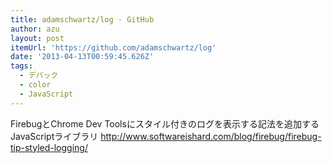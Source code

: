 ```yaml
---
title: adamschwartz/log · GitHub
author: azu
layout: post
itemUrl: 'https://github.com/adamschwartz/log'
date: '2013-04-13T00:59:45.626Z'
tags:
  - デバック
  - color
  - JavaScript
---
```

FirebugとChrome Dev Toolsにスタイル付きのログを表示する記法を追加するJavaScriptライブラリ
http://www.softwareishard.com/blog/firebug/firebug-tip-styled-logging/
